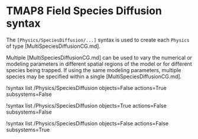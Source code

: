 # TMAP8 Field Species Diffusion syntax

The `[Physics/SpeciesDiffusion/...]` syntax is used to create each `Physics` of
type [MultiSpeciesDiffusionCG.md].

Multiple [MultiSpeciesDiffusionCG.md] can be used to vary the numerical or modeling parameters in different spatial
regions of the model or for different species being trapped.
If using the same modeling parameters, multiple species may be specified within a single [MultiSpeciesDiffusionCG.md].

!syntax list /Physics/SpeciesDiffusion objects=False actions=True subsystems=False

!syntax list /Physics/SpeciesDiffusion objects=True actions=False subsystems=False

!syntax list /Physics/SpeciesDiffusion objects=False actions=False subsystems=True
